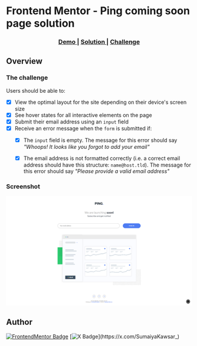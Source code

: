# Frontend Mentor - Ping coming soon page solution

<div align="center">
  <h3>
    <a href="https://sumaiyakawsar.github.io/frontend-mentor-challenges-using-react/#/project35">
      Demo
    </a>
    <span> | </span>
    <a href="https://github.com/sumaiyakawsar/frontend-mentor-challenges-using-react/tree/main/src/pages/35-ping-coming-soon-page">
      Solution
    </a>
    <span> | </span>
    <a href="https://www.frontendmentor.io/challenges/ping-single-column-coming-soon-page-5cadd051fec04111f7b848da">
      Challenge
    </a>
  </h3>
</div>
 

 

## Overview

### The challenge

Users should be able to:

 
- [x] View the optimal layout for the site depending on their device's screen size
- [x] See hover states for all interactive elements on the page
- [x] Submit their email address using an `input` field
- [x] Receive an error message when the `form` is submitted if:
	- [x] The `input` field is empty. The message for this error should say *"Whoops! It looks like you forgot to add your email"*
	- [x] The email address is not formatted correctly (i.e. a correct email address should have this structure: `name@host.tld`). The message for this error should say *"Please provide a valid email address"*

  
### Screenshot

![Screenshot](../homepage/images/project35-ping-coming-soon-page.png)

 

   
## Author

[![FrontendMentor Badge](https://img.shields.io/badge/-_SumaiyaKawsar_-3F54A3?style=plastic&labelColor=3F54A3&logo=frontend-mentor&logoColor=white&link=https://www.frontendmentor.io/profile/sumaiyakawsar)](https://www.frontendmentor.io/profile/sumaiyakawsar) [![X Badge](https://img.shields.io/badge/-_SumaiyaKawsar_-black?style=plastic&labelColor=black&logo=X&logoColor=white&link=https://x.com/SumaiyaKawsar_)](https://x.com/SumaiyaKawsar_)